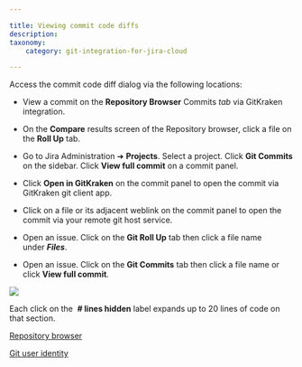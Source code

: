 ```yaml
---

title: Viewing commit code diffs
description:
taxonomy:
    category: git-integration-for-jira-cloud

---
```


Access the commit code diff dialog via the following locations:

*   View a commit on the **Repository Browser** Commits _tab_ via GitKraken integration.

*   On the **Compare** results screen of the Repository browser, click a file on the **Roll Up** tab.

*   Go to Jira Administration ➜ **Projects**. Select a project. Click **Git Commits** on the sidebar. Click **View full commit** on a commit panel.

*   Click **Open in GitKraken** on the commit panel to open the commit via GitKraken git client app.

*   Click on a file or its adjacent weblink on the commit panel to open the commit via your remote git host service.

*   Open an issue. Click on the **Git Roll Up** tab then click a file name under _**Files**_.

*   Open an issue. Click on the **Git Commits** tab then click a file name or click **View full commit**.


![](https://bigbrassband.atlassian.net/wiki/download/thumbnails/1923025639/gitcloud-jira-issue-view-commit.png?version=1&modificationDate=1635243434996&cacheVersion=1&api=v2&width=564&height=335)

Each click on the  **\# lines hidden** label expands up to 20 lines of code on that section.

[Repository browser](/git-integration-for-jira-cloud/repository-browser-gij-cloud)

[Git user identity](/git-integration-for-jira-cloud/git-user-identity-gij-cloud)